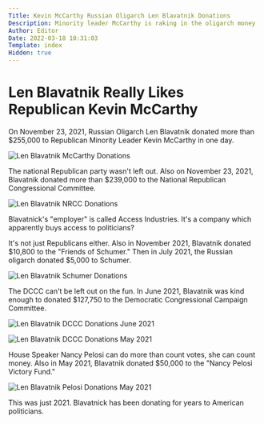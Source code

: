```yaml
---
Title: Kevin McCarthy Russian Oligarch Len Blavatnik Donations
Description: Minority leader McCarthy is raking in the oligarch money
Author: Editor
Date: 2022-03-18 10:31:03
Template: index
Hidden: true
---
```

# Len Blavatnik Really Likes Republican Kevin McCarthy
On November 23, 2021, Russian Oligarch Len Blavatnik donated more than $255,000 to Republican Minority Leader Kevin McCarthy in one day.

![Len Blavatnik McCarthy Donations](%assets_url%/mccarthy-donations.png)

The national Republican party wasn't left out. Also on November 23, 2021, Blavatnik donated more than $239,000 to the National Republican Congressional Committee.

![Len Blavatnik NRCC Donations](%assets_url%/nrcc-blavatnik-donations.png)

Blavatnick's "employer" is called Access Industries. It's a company which apparently buys access to politicians?

It's not just Republicans either. Also in November 2021, Blavatnik donated $10,800 to the "Friends of Schumer." Then in July 2021, the Russian oligarch donated $5,000 to Schumer.

![Len Blavatnik Schumer Donations](%assets_url%/schumer-blavatnik-donations.png)

The DCCC can't be left out on the fun. In June 2021, Blavatnik was kind enough to donated $127,750 to the Democratic Congressional Campaign Committee.

![Len Blavatnik DCCC Donations June 2021](%assets_url%/dccc-blavatnik-june2021.png)

![Len Blavatnik DCCC Donations May 2021](%assets_url%/dccc-blavatnik-may2021.png)

House Speaker Nancy Pelosi can do more than count votes, she can count money. Also in May 2021, Blavatnik donated $50,000 to the "Nancy Pelosi Victory Fund."

![Len Blavatnik Pelosi Donations May 2021](%assets_url%/pelosi-blavatnik-donations.png)

This was just 2021. Blavatnick has been donating for years to American politicians.
